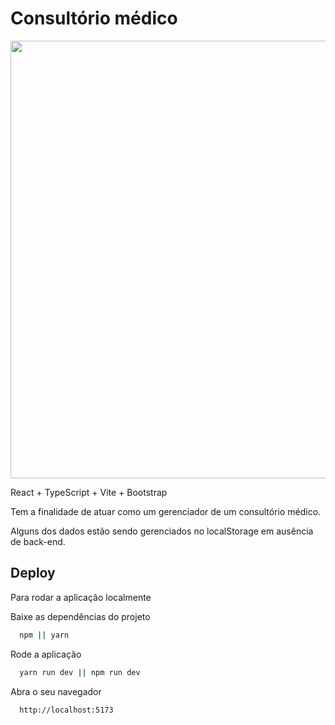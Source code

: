 # Consultório médico

<div align="center"> 
  <img src="https://github.com/felipesouza16/consultorio-medico/assets/86385745/434a7d9b-019b-4598-8f5f-a022d8b9cf5f" width="700px" />
</div>

React + TypeScript + Vite + Bootstrap

Tem a finalidade de atuar como um gerenciador de um consultório médico.

Alguns dos dados estão sendo gerenciados no localStorage em ausência de back-end.

## Deploy

Para rodar a aplicação localmente

Baixe as dependências do projeto

```bash
  npm || yarn
```

Rode a aplicação

```bash
  yarn run dev || npm run dev
```

Abra o seu navegador

```bash
  http://localhost:5173
```
